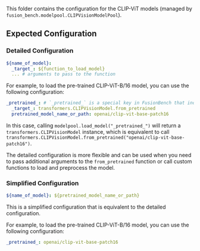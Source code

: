 This folder contains the configuration for the CLIP-ViT models (managed by `fusion_bench.modelpool.CLIPVisionModelPool`).

## Expected Configuration

### Detailed Configuration


```yaml
${name_of_model}:
  _target_: ${function_to_load_model}
  ... # arguments to pass to the function
```

For example, to load the pre-trained CLIP-ViT-B/16 model, you can use the following configuration:

```yaml
_pretrained_: # `_pretrained_` is a special key in FusionBench that indicates the model is pre-trained
  _target_: transformers.CLIPVisionModel.from_pretrained
  pretrained_model_name_or_path: openai/clip-vit-base-patch16
```

In this case, calling `modelpool.load_model("_pretrained_")` will return a `transformers.CLIPVisionModel` instance, which is equivalent to call `transformers.CLIPVisionModel.from_pretrained("openai/clip-vit-base-patch16")`.

The detailed configuration is more flexible and can be used when you need to pass additional arguments to the `from_pretrained` function or call custom functions to load and preprocess the model.

### Simplified Configuration

```yaml
${name_of_model}: ${pretrained_model_name_or_path}
```

This is a simplified configuration that is equivalent to the detailed configuration.

For example, to load the pre-trained CLIP-ViT-B/16 model, you can use the following configuration:

```yaml
_pretrained_: openai/clip-vit-base-patch16
```
